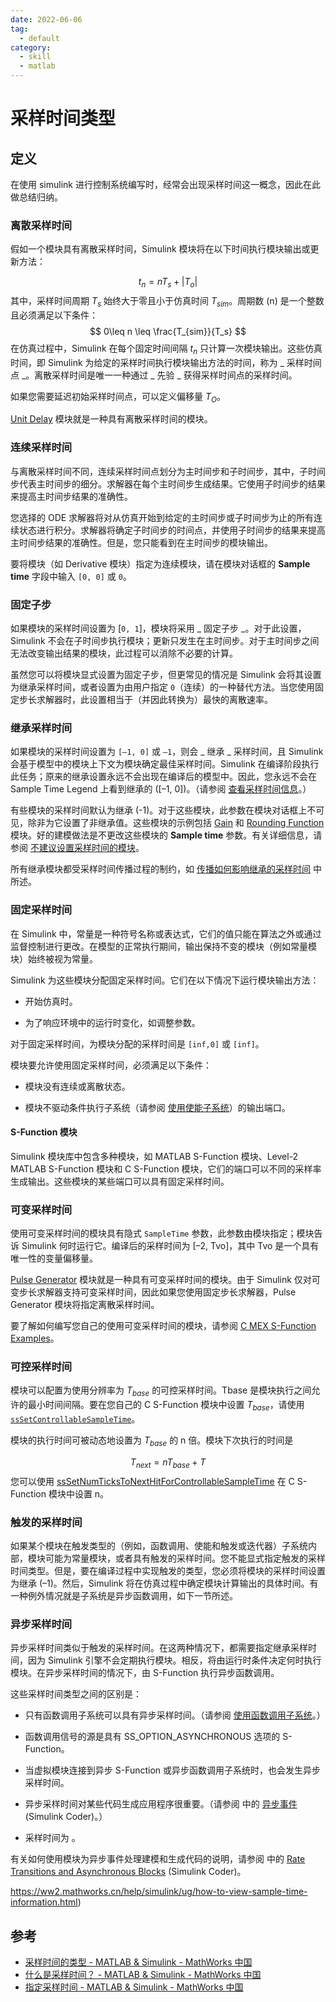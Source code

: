 ```yaml
---
date: 2022-06-06
tag:
  - default
category:
  - skill
  - matlab
---
```



# 采样时间类型


## 定义

在使用 simulink 进行控制系统编写时，经常会出现采样时间这一概念，因此在此做总结归纳。

### 离散采样时间

假如一个模块具有离散采样时间，Simulink 模块将在以下时间执行模块输出或更新方法：

$$
t_n = nT_s+|T_o|
$$
其中，采样时间周期 $T_s$ 始终大于零且小于仿真时间 $T_{sim}$。周期数 (n) 是一个整数且必须满足以下条件：
$$
0\leq n \leq \frac{T_{sim}}{T_s}
$$
在仿真过程中，Simulink 在每个固定时间间隔 $t_n$ 只计算一次模块输出。这些仿真时间，即 Simulink 为给定的采样时间执行模块输出方法的时间，称为 _ 采样时间点 _。离散采样时间是唯一一种通过 _ 先验 _ 获得采样时间点的采样时间。

如果您需要延迟初始采样时间点，可以定义偏移量 $T_O$。

[Unit Delay](https://ww2.mathworks.cn/help/simulink/slref/unitdelay.html) 模块就是一种具有离散采样时间的模块。

### 连续采样时间

与离散采样时间不同，连续采样时间点划分为主时间步和子时间步，其中，子时间步代表主时间步的细分。求解器在每个主时间步生成结果。它使用子时间步的结果来提高主时间步结果的准确性。

您选择的 ODE 求解器将对从仿真开始到给定的主时间步或子时间步为止的所有连续状态进行积分。求解器将确定子时间步的时间点，并使用子时间步的结果来提高主时间步结果的准确性。但是，您只能看到在主时间步的模块输出。

要将模块（如 Derivative 模块）指定为连续模块，请在模块对话框的 **Sample time** 字段中输入 `[0, 0]` 或 `0`。

### 固定子步

如果模块的采样时间设置为 [`0, 1`]，模块将采用 _ 固定子步 _。对于此设置，Simulink 不会在子时间步执行模块；更新只发生在主时间步。对于主时间步之间无法改变输出结果的模块，此过程可以消除不必要的计算。

虽然您可以将模块显式设置为固定子步，但更常见的情况是 Simulink 会将其设置为继承采样时间，或者设置为由用户指定 `0`（连续）的一种替代方法。当您使用固定步长求解器时，此设置相当于（并因此转换为）最快的离散速率。

### 继承采样时间

如果模块的采样时间设置为 `[–1, 0]` 或 `–1`，则会 _ 继承 _ 采样时间，且 Simulink 会基于模型中的模块上下文为模块确定最佳采样时间。Simulink 在编译阶段执行此任务；原来的继承设置永远不会出现在编译后的模型中。因此，您永远不会在 Sample Time Legend 上看到继承的 ([–1, 0])。（请参阅 [查看采样时间信息](https://ww2.mathworks.cn/help/simulink/ug/how-to-view-sample-time-information.html)。）

有些模块的采样时间默认为继承 (-1)。对于这些模块，此参数在模块对话框上不可见，除非为它设置了非继承值。这些模块的示例包括 [Gain](https://ww2.mathworks.cn/help/simulink/slref/gain.html) 和 [Rounding Function](https://ww2.mathworks.cn/help/simulink/slref/roundingfunction.html) 模块。好的建模做法是不更改这些模块的 **Sample time** 参数。有关详细信息，请参阅 [不建议设置采样时间的模块](https://ww2.mathworks.cn/help/simulink/ug/sampletimehiding.html)。

所有继承模块都受采样时间传播过程的制约，如 [传播如何影响继承的采样时间](https://ww2.mathworks.cn/help/simulink/ug/how-propagation-affects-inherited-sample-times.html) 中所述。

### 固定采样时间

在 Simulink 中，常量是一种符号名称或表达式，它们的值只能在算法之外或通过监督控制进行更改。在模型的正常执行期间，输出保持不变的模块（例如常量模块）始终被视为常量。

Simulink 为这些模块分配固定采样时间。它们在以下情况下运行模块输出方法：

* 开始仿真时。

* 为了响应环境中的运行时变化，如调整参数。


对于固定采样时间，为模块分配的采样时间是 `[inf,0]` 或 `[inf]`。

模块要允许使用固定采样时间，必须满足以下条件：

* 模块没有连续或离散状态。

* 模块不驱动条件执行子系统（请参阅 [使用使能子系统](https://ww2.mathworks.cn/help/simulink/ug/enabled-subsystems.html)）的输出端口。


#### S-Function 模块

Simulink 模块库中包含多种模块，如 MATLAB S-Function 模块、Level-2 MATLAB S-Function 模块和 C S-Function 模块，它们的端口可以不同的采样率生成输出。这些模块的某些端口可以具有固定采样时间。

### 可变采样时间

使用可变采样时间的模块具有隐式 `SampleTime` 参数，此参数由模块指定；模块告诉 Simulink 何时运行它。编译后的采样时间为 [–2, Tvo]，其中 Tvo 是一个具有唯一性的变量偏移量。

[Pulse Generator](https://ww2.mathworks.cn/help/simulink/slref/pulsegenerator.html) 模块就是一种具有可变采样时间的模块。由于 Simulink 仅对可变步长求解器支持可变采样时间，因此如果您使用固定步长求解器，Pulse Generator 模块将指定离散采样时间。

要了解如何编写您自己的使用可变采样时间的模块，请参阅 [C MEX S-Function Examples](https://ww2.mathworks.cn/help/simulink/sfg/c-mex-s-function-examples.html)。

### 可控采样时间

模块可以配置为使用分辨率为 $T_{base}$ 的可控采样时间。Tbase 是模块执行之间允许的最小时间间隔。要在您自己的 C S-Function 模块中设置 $T_{base}$，请使用 [`ssSetControllableSampleTime`](https://ww2.mathworks.cn/help/simulink/sfg/sssetcontrollablesampletime.html)。

模块的执行时间可被动态地设置为 $T_{base}$ 的 n 倍。模块下次执行的时间是

$$
T_{next} = nT_{base}+T
$$
您可以使用 [ssSetNumTicksToNextHitForControllableSampleTime](https://ww2.mathworks.cn/help/simulink/sfg/sssetnumtickstonexthitforcontrollablesampletime.html) 在 C S-Function 模块中设置 n。

### 触发的采样时间

如果某个模块在触发类型的（例如，函数调用、使能和触发或迭代器）子系统内部，模块可能为常量模块，或者具有触发的采样时间。您不能显式指定触发的采样时间类型。但是，要在编译过程中实现触发的类型，您必须将模块的采样时间设置为继承 (–1)。然后，Simulink 将在仿真过程中确定模块计算输出的具体时间。有一种例外情况就是子系统是异步函数调用，如下一节所述。

### 异步采样时间

异步采样时间类似于触发的采样时间。在这两种情况下，都需要指定继承采样时间，因为 Simulink 引擎不会定期执行模块。相反，将由运行时条件决定何时执行模块。在异步采样时间的情况下，由 S-Function 执行异步函数调用。

这些采样时间类型之间的区别是：

* 只有函数调用子系统可以具有异步采样时间。（请参阅 [使用函数调用子系统](https://ww2.mathworks.cn/help/simulink/ug/using-function-call-subsystems.html)。）

* 函数调用信号的源是具有 SS_OPTION_ASYNCHRONOUS 选项的 S-Function。

* 当虚拟模块连接到异步 S-Function 或异步函数调用子系统时，也会发生异步采样时间。

* 异步采样时间对某些代码生成应用程序很重要。（请参阅 中的 [异步事件](https://ww2.mathworks.cn/help/rtw/ug/asynchronous-events.html) (Simulink Coder)。）

* 采样时间为 。


有关如何使用模块为异步事件处理建模和生成代码的说明，请参阅 中的 [Rate Transitions and Asynchronous Blocks](https://ww2.mathworks.cn/help/rtw/ug/rate-transitions-and-asynchronous-blocks.html) (Simulink Coder)。

https://ww2.mathworks.cn/help/simulink/ug/how-to-view-sample-time-information.html)

## 参考

- [采样时间的类型 - MATLAB & Simulink - MathWorks 中国](https://ww2.mathworks.cn/help/simulink/ug/types-of-sample-time.html)
- [什么是采样时间？ - MATLAB & Simulink - MathWorks 中国](https://ww2.mathworks.cn/help/simulink/ug/what-is-sample-time.html)
- [指定采样时间 - MATLAB & Simulink - MathWorks 中国](https://ww2.mathworks.cn/help/simulink/ug/how-to-specify-the-sample-time.html)
